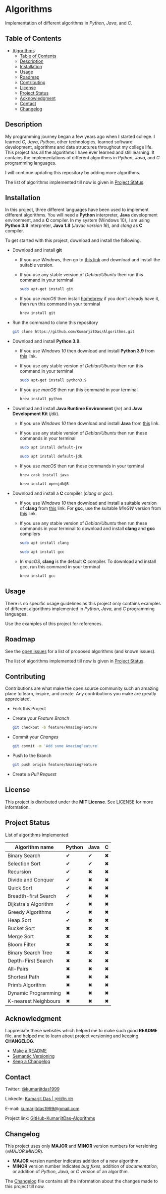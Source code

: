 # Algorithms

Implementation of different algorithms in *Python*, *Java*, and *C*.

## Table of Contents

- [Algorithms](#algorithms)
  - [Table of Contents](#table-of-contents)
  - [Description](#description)
  - [Installation](#installation)
  - [Usage](#usage)
  - [Roadmap](#roadmap)
  - [Contributing](#contributing)
  - [License](#license)
  - [Project Status](#project-status)
  - [Acknowledgment](#acknowledgment)
  - [Contact](#contact)
  - [Changelog](#changelog)

## Description

My programming journey began a few years ago when I started college. I
learned *C*, *Java*, *Python*, other technologies, learned software
development, algorithms and data structures throughout my college life. This
project has all the algorithms I have ever learned and still learning. It
contains the implementations of different algorithms in *Python*, *Java*, and
*C* programming languages.

I will continue updating this repository by adding more algorithms.

The list of algorithms implemented till now is given in
[Project Status](#project-status).

## Installation

In this project, three different languages have been used to implement
different algorithms. You will need a **Python** interpreter, **Java**
development environment, and a **C** compiler. In my system (Windows 10), I
am using **Python 3.9** interpreter, **Java 1.8** (*Javac version 16*), and
*clang* as **C** compiler.

To get started with this project, download and install the following.

- Download and install **git**
  - If you use *Windows*, then go to [this link](https://git-scm.com/downloads)
    and download and install the suitable version.
  - If you use any stable version of *Debian/Ubuntu* then run this command in
    your terminal

    ```sh
    sudo apt-get install git
    ```

  - If you use *macOS* then install [homebrew](https://brew.sh/) if you don't
    already have it, then run this command in your terminal

    ```sh
    brew install git
    ```

- Run the command to clone this repository

  ```sh
  git clone https://github.com/KumarjitDas/Algorithms.git
  ```

- Download and install **Python 3.9**.
  - If you use *Windows 10* then download and install **Python 3.9** from
    [this](https://www.python.org/downloads/windows/) link.
  - If you use any stable version of *Debian/Ubuntu* then run this command in
    your terminal

    ```sh
    sudo apt-get install python3.9
    ```

  - If you use *macOS* then run this command in your terminal

    ```sh
    brew install python
    ```

- Download and install **Java Runtime Environment** (*jre*) and
  **Java Development Kit** (*jdk*).
  - If you use *Windows 10* then download and install **Java** from
    [this](https://www.java.com/en/download/) link.
  - If you use any stable version of *Debian/Ubuntu* then run these commands in
    your terminal

    ```sh
    sudo apt install default-jre
    ```

    ```sh
    sudo apt install default-jdk
    ```

  - If you use *macOS* then run these commands in your terminal

    ```sh
    brew cask install java
    ```

    ```sh
    brew install openjdk@8
    ```

- Download and install a **C** compiler (*clang* or *gcc*).
  - If you use *Windows 10* then download and install a suitable version of
    **clang** from [this](https://releases.llvm.org/download.html) link. For
    **gcc**, use the suitable *MinGW* version from
    [this](http://mingw-w64.org/doku.php/download) link.
  - If you use any stable version of *Debian/Ubuntu* then run these commands in
    your terminal to download and install **clang** and **gcc** compilers

    ```sh
    sudo apt install clang
    ```

    ```sh
    sudo apt install gcc
    ```

  - In *macOS*, **clang** is the default **C** compiler. To download and
    install gcc, run this command in your terminal

    ```sh
    brew install gcc
    ```

## Usage

There is no specific usage guidelines as this project only contains examples
of different algorithms implemented in *Python*, *Java*, and *C* programming
languages.

Use the examples of this project for references.

## Roadmap

See the [open issues](https://github.com/KumarjitDas/Algorithms/issues) for a
list of proposed algorithms (and known issues).

The list of algorithms implemented till now is given in
[Project Status](#project-status).

## Contributing

Contributions are what make the open source community such an amazing place
to learn, inspire, and create. Any contributions you make are greatly
appreciated.

- Fork this Project
- Create your *Feature Branch*

  ```sh
  git checkout -b feature/AmazingFeature
  ```

- Commit your *Changes*

  ```sh
  git commit -m 'Add some AmazingFeature'
  ```

- Push to the Branch

  ```sh
  git push origin feature/AmazingFeature
  ```

- Create a *Pull Request*

## License

This project is distributed under the **MIT License**. See [LICENSE](LICENSE)
for more information.

## Project Status

List of algorithms implemented

<!-- implemented: ✔, not implemented: ✖ -->
| Algorithm name       | Python | Java  | C   |
| -------------------- | ------ | ----  | --- |
| Binary Search        | ✔      | ✔    | ✖   |
| Selection Sort       | ✔      | ✔    | ✖   |
| Recursion            | ✔      | ✖    | ✖   |
| Divide and Conquer   | ✔      | ✖    | ✖   |
| Quick Sort           | ✔      | ✖    | ✖   |
| Breadth-first Search | ✔      | ✖    | ✖   |
| Dijkstra's Algorithm | ✔      | ✖    | ✖   |
| Greedy Algorithms    | ✔      | ✖    | ✖   |
| Heap Sort            | ✔      | ✖    | ✖   |
| Bucket Sort          | ✖      | ✖    | ✖   |
| Merge Sort           | ✖      | ✖    | ✖   |
| Bloom Filter         | ✖      | ✖    | ✖   |
| Binary Search Tree   | ✖      | ✖    | ✖   |
| Depth-First Search   | ✖      | ✖    | ✖   |
| All-Pairs            | ✖      | ✖    | ✖   |
| Shortest Path        | ✖      | ✖    | ✖   |
| Prim’s Algorithm     | ✖      | ✖    | ✖   |
| Dynamic Programming  | ✖      | ✖    | ✖   |
| K-nearest Neighbours | ✖      | ✖    | ✖   |

## Acknowledgment

I appreciate these websites which helped me to make such good **README**
file, and helped me to learn about project versioning and keeping
**CHANGELOG**.

- [Make a README](https://www.makeareadme.com/)
- [Semantic Versioning](https://semver.org/spec/v2.0.0.html)
- [Keep a Changelog](https://keepachangelog.com/en/1.0.0/)

## Contact

Twitter: [@kumarjitdas1999](https://twitter.com/kumarjitdas1999)

LinkedIn:
[Kumarjit Das | কুমারজিৎ দাস](https://www.linkedin.com/in/kumarjit-das/)

E-mail: [kumarjitdas1999@gmail.com](kumarjitdas1999@gmail.com)

Project link:
[GitHub-KumarjitDas-Algorithms](https://github.com/KumarjitDas/Algorithms/)

## Changelog

This project uses only **MAJOR** and **MINOR** version numbers for versioning
(v*MAJOR.MINOR*).

- **MAJOR** version number indicates addition of a new algorithm.
- **MINOR** version number indicates *bug fixes*, addition of
  *documentation*, or addition of *Python*, *Java*, or *C* version of an
  algorithm.

The [Changelog](CHANGELOG.md) file contains all the information about the
changes made to this project till now.
